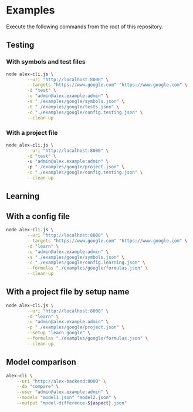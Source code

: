 # Examples

Execute the following commands from the root of this repository.

## Testing

### With symbols and test files

```bash
node alex-cli.js \
        --uri "http://localhost:8000" \
        --targets "https://www.google.com" "https://www.google.com" \
        -d "test" \
        -u "admin@alex.example:admin" \
        -s "./examples/google/symbols.json" \
        -t "./examples/google/tests.json" \
        -c "./examples/google/config.testing.json" \
        --clean-up
```

### With a project file

```bash
node alex-cli.js \
        --uri "http://localhost:8000" \
        -d "test" \       
        -u "admin@alex.example:admin" \ 
        -p "./examples/google/project.json" \
        -c "./examples/google/config.testing.json" \
        --clean-up
```

## Learning

## With a config file

```bash
node alex-cli.js \
        --uri "http://localhost:8000" \
        --targets "https://www.google.com" "https://www.google.com" \
        -d "learn" \
        -u "admin@alex.example:admin" \
        -s "./examples/google/symbols.json" \
        -c "./examples/google/config.learning.json" \
        --formulas "./examples/google/formulas.json" \
        --clean-up
```

## With a project file by setup name

```bash
node alex-cli.js \
        --uri "http://localhost:8000" \
        -d "learn" \
        -u "admin@alex.example:admin" \
        -p "./examples/google/project.json" \
        --setup "learn google" \
        --formulas "./examples/google/formulas.json" \
        --clean-up
```


## Model comparison

```bash
alex-cli \
    --uri "http://alex-backend:8000" \
    --do "compare" \
    --user "admin@alex.example:admin" \
    --models "model1.json" "model2.json" \
    --output "model-difference-${aspect}.json"
```
